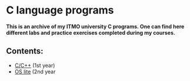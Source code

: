 # C language programs

**This is an archive of my ITMO university C programs. One can find here different labs and practice exercises completed during my courses.**
## Contents:
- [C/C++](c-cpp-course) (1st year)
- [OS lite](os-course) (2nd year
